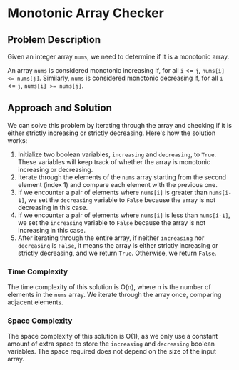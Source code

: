 # Monotonic Array Checker

## Problem Description

Given an integer array `nums`, we need to determine if it is a monotonic array.

An array `nums` is considered monotonic increasing if, for all `i` <= `j`, `nums[i] <= nums[j]`. Similarly, `nums` is considered monotonic decreasing if, for all `i` <= `j`, `nums[i] >= nums[j]`.

## Approach and Solution

We can solve this problem by iterating through the array and checking if it is either strictly increasing or strictly decreasing. Here's how the solution works:

1. Initialize two boolean variables, `increasing` and `decreasing`, to `True`. These variables will keep track of whether the array is monotonic increasing or decreasing.
2. Iterate through the elements of the `nums` array starting from the second element (index 1) and compare each element with the previous one.
3. If we encounter a pair of elements where `nums[i]` is greater than `nums[i-1]`, we set the `decreasing` variable to `False` because the array is not decreasing in this case.
4. If we encounter a pair of elements where `nums[i]` is less than `nums[i-1]`, we set the `increasing` variable to `False` because the array is not increasing in this case.
5. After iterating through the entire array, if neither `increasing` nor `decreasing` is `False`, it means the array is either strictly increasing or strictly decreasing, and we return `True`. Otherwise, we return `False`.

### Time Complexity

The time complexity of this solution is O(n), where n is the number of elements in the `nums` array. We iterate through the array once, comparing adjacent elements.

### Space Complexity

The space complexity of this solution is O(1), as we only use a constant amount of extra space to store the `increasing` and `decreasing` boolean variables. The space required does not depend on the size of the input array.